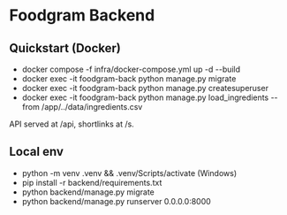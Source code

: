 # Foodgram Backend

## Quickstart (Docker)

- docker compose -f infra/docker-compose.yml up -d --build
- docker exec -it foodgram-back python manage.py migrate
- docker exec -it foodgram-back python manage.py createsuperuser
- docker exec -it foodgram-back python manage.py load_ingredients --from /app/../data/ingredients.csv

API served at /api, shortlinks at /s.

## Local env

- python -m venv .venv && .venv/Scripts/activate (Windows)
- pip install -r backend/requirements.txt
- python backend/manage.py migrate
- python backend/manage.py runserver 0.0.0.0:8000

